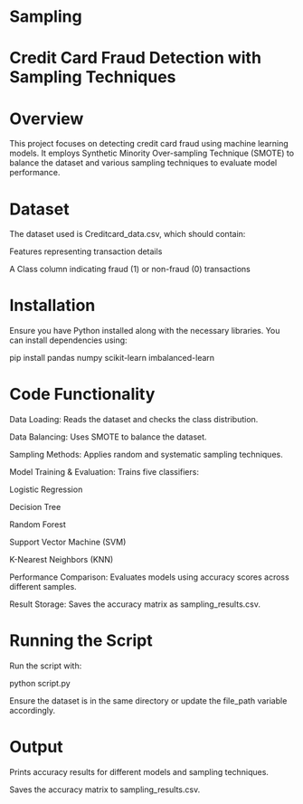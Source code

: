 # Sampling
# Credit Card Fraud Detection with Sampling Techniques

# Overview

This project focuses on detecting credit card fraud using machine learning models. It employs Synthetic Minority Over-sampling Technique (SMOTE) to balance the dataset and various sampling techniques to evaluate model performance.

# Dataset

The dataset used is Creditcard_data.csv, which should contain:

Features representing transaction details

A Class column indicating fraud (1) or non-fraud (0) transactions

# Installation

Ensure you have Python installed along with the necessary libraries. You can install dependencies using:

pip install pandas numpy scikit-learn imbalanced-learn

# Code Functionality

Data Loading: Reads the dataset and checks the class distribution.

Data Balancing: Uses SMOTE to balance the dataset.

Sampling Methods: Applies random and systematic sampling techniques.

Model Training & Evaluation: Trains five classifiers:

Logistic Regression

Decision Tree

Random Forest

Support Vector Machine (SVM)

K-Nearest Neighbors (KNN)

Performance Comparison: Evaluates models using accuracy scores across different samples.

Result Storage: Saves the accuracy matrix as sampling_results.csv.

# Running the Script

Run the script with:

python script.py

Ensure the dataset is in the same directory or update the file_path variable accordingly.

# Output

Prints accuracy results for different models and sampling techniques.

Saves the accuracy matrix to sampling_results.csv.
